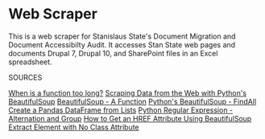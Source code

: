 # Web Scraper

This is a web scraper for Stanislaus State's Document Migration and Document Accessibilty Audit. It accesses Stan State web pages and documents Drupal 7, Drupal 10, and SharePoint files in an Excel spreadsheet.


SOURCES

[When is a function too long?](https://stackoverflow.com/questions/475675/when-is-a-function-too-long)
[Scraping Data from the Web with Python's BeautifulSoup](https://python.plainenglish.io/scraping-data-from-the-web-with-pythons-beautifulsoup-2428fdc97ece)
[BeautifulSoup - A Function](https://www.crummy.com/software/BeautifulSoup/bs4/doc/#a-function)
[Python's BeautifulSoup - FindAll](https://scrapeops.io/python-web-scraping-playbook/python-beautifulsoup-findall/)
[Create a Pandas DataFrame from Lists](https://www.geeksforgeeks.org/create-a-pandas-dataframe-from-lists/)
[Python Regular Expression - Alternation and Group](https://learnbyexample.github.io/py_regular_expressions/alternation-and-grouping.html)
[How to Get an HREF Attribute Using BeautifulSoup](https://techjury.net/blog/how-to-get-an-href-attribute-using-beautifulsoup/)
[Extract Element with No Class Attribute](https://stackoverflow.com/questions/9061094/extract-element-with-no-class-attribute)
